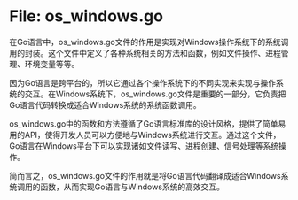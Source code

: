 # File: os_windows.go

在Go语言中，os_windows.go文件的作用是实现对Windows操作系统下的系统调用的封装。这个文件中定义了各种系统相关的方法和函数，例如文件操作、进程管理、环境变量等等。

因为Go语言是跨平台的，所以它通过各个操作系统下的不同实现来实现与操作系统的交互。在Windows系统下，os_windows.go文件是重要的一部分，它负责把Go语言代码转换成适合Windows系统的系统函数调用。

os_windows.go中的函数和方法遵循了Go语言标准库的设计风格，提供了简单易用的API，使得开发人员可以方便地与Windows系统进行交互。通过这个文件，Go语言在Windows平台下可以实现诸如文件读写、进程创建、信号处理等系统操作。

简而言之，os_windows.go文件的作用就是将Go语言代码翻译成适合Windows系统调用的函数，从而实现Go语言与Windows系统的高效交互。

